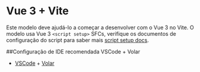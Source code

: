 # Vue 3 + Vite

Este modelo deve ajudá-lo a começar a desenvolver com o Vue 3 no Vite. O modelo usa Vue 3 `<script setup>` SFCs, verifique os documentos de configuração do script para saber mais [script setup docs](https://v3.vuejs.org/api/sfc-script-setup.html#sfc-script-setup).

##Configuração de IDE recomendada
VSCode + Volar
- [VSCode](https://code.visualstudio.com/) + [Volar](https://marketplace.visualstudio.com/items?itemName=johnsoncodehk.volar)

